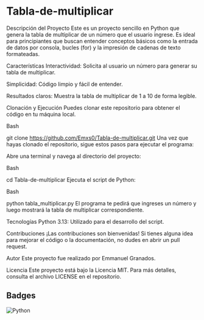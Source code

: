 # Tabla-de-multiplicar

Descripción del Proyecto
Este es un proyecto sencillo en Python que genera la tabla de multiplicar de un número que el usuario ingrese. Es ideal para principiantes que buscan entender conceptos básicos como la entrada de datos por consola, bucles (for) y la impresión de cadenas de texto formateadas.

Características
Interactividad: Solicita al usuario un número para generar su tabla de multiplicar.

Simplicidad: Código limpio y fácil de entender.

Resultados claros: Muestra la tabla de multiplicar de 1 a 10 de forma legible.

Clonación y Ejecución
Puedes clonar este repositorio para obtener el código en tu máquina local.

Bash

git clone https://github.com/Emxs0/Tabla-de-multiplicar.git
Una vez que hayas clonado el repositorio, sigue estos pasos para ejecutar el programa:

Abre una terminal y navega al directorio del proyecto:

Bash

cd Tabla-de-multiplicar
Ejecuta el script de Python:

Bash

python tabla_multiplicar.py
El programa te pedirá que ingreses un número y luego mostrará la tabla de multiplicar correspondiente.

Tecnologías
Python 3.13: Utilizado para el desarrollo del script.

Contribuciones
¡Las contribuciones son bienvenidas! Si tienes alguna idea para mejorar el código o la documentación, no dudes en abrir un pull request.

Autor
Este proyecto fue realizado por Emmanuel Granados.

Licencia
Este proyecto está bajo la Licencia MIT. Para más detalles, consulta el archivo LICENSE en el repositorio.


## Badges
![Python](https://img.shields.io/badge/Python-3.13-3776AB?style=for-the-badge&logo=python&logoColor=white)
